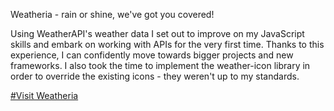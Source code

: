Weatheria - rain or shine, we've got you covered!

Using WeatherAPI's weather data I set out to improve on my JavaScript skills and embark on working with APIs for the very first time. Thanks to this experience, I can confidently move towards bigger projects and new frameworks. I also took the time to implement the weather-icon library in order to override the existing icons - they weren't up to my standards.

[#Visit Weatheria](https://gtzeal.github.io/Weatheria/)
